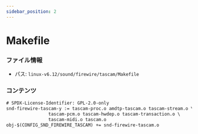 ```yaml
---
sidebar_position: 2
---
```

# Makefile

### ファイル情報

- パス: `linux-v6.12/sound/firewire/tascam/Makefile`

### コンテンツ

```txt
# SPDX-License-Identifier: GPL-2.0-only
snd-firewire-tascam-y := tascam-proc.o amdtp-tascam.o tascam-stream.o \
			    tascam-pcm.o tascam-hwdep.o tascam-transaction.o \
			    tascam-midi.o tascam.o
obj-$(CONFIG_SND_FIREWIRE_TASCAM) += snd-firewire-tascam.o

```
